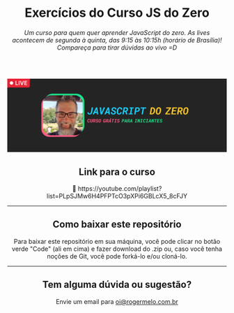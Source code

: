 <h1 align="center">
  Exercícios do Curso JS do Zero
</h1>

<h6 align="center">Um curso para quem quer aprender JavaScript do zero. As lives acontecem de segunda à quinta, das 9:15 às 10:15h (horário de Brasília)! Compareça para tirar dúvidas ao vivo =D</h6>
</br>

[![Curso JavaScript do Zero](assets/img/banner-javascript-do-zero.jpg)](https://youtube.com/playlist?list=PLpSJMw6H4PFPTcO3pXPi6GBLcX5_8cFJY)

<h2 align="center">Link para o curso</h2>

<p align="center">🔗 https://youtube.com/playlist?list=PLpSJMw6H4PFPTcO3pXPi6GBLcX5_8cFJY</p>

---

<h2 align="center">Como baixar este repositório</h2>

<p align="center">Para baixar este repositório em sua máquina, você pode clicar no botão verde "Code" (ali em cima) e fazer download do .zip ou, caso você tenha noções de Git, você pode forká-lo e/ou cloná-lo.</p> 

---

<h2 align="center">Tem alguma dúvida ou sugestão?</h2>

<p align="center">Envie um email para <a href="mailto:oi@rogermelo.com.br">oi@rogermelo.com.br</a></p>
